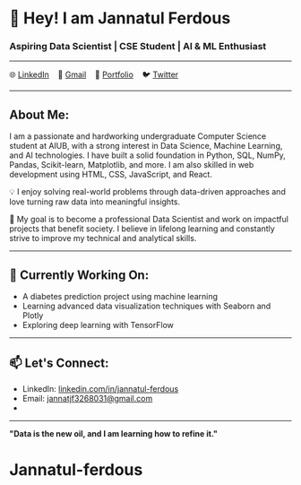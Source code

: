 
# 👋 Hey! I am Jannatul Ferdous  
### Aspiring Data Scientist | CSE Student | AI & ML Enthusiast  

---

🌐 [LinkedIn](#) &nbsp;&nbsp; 📧 [Gmail](#) &nbsp;&nbsp; 💼 [Portfolio](#) &nbsp;&nbsp; 🐦 [Twitter](#)

---

## About Me:

I am a passionate and hardworking undergraduate Computer Science student at AIUB, with a strong interest in Data Science, Machine Learning, and AI technologies. I have built a solid foundation in Python, SQL, NumPy, Pandas, Scikit-learn, Matplotlib, and more. I am also skilled in web development using HTML, CSS, JavaScript, and React.

💡 I enjoy solving real-world problems through data-driven approaches and love turning raw data into meaningful insights.

🎯 My goal is to become a professional Data Scientist and work on impactful projects that benefit society. I believe in lifelong learning and constantly strive to improve my technical and analytical skills.

---

## 🔭 Currently Working On:
- A diabetes prediction project using machine learning
- Learning advanced data visualization techniques with Seaborn and Plotly
- Exploring deep learning with TensorFlow

---

## 📫 Let's Connect:
- LinkedIn: [linkedin.com/in/jannatul-ferdous](#)
- Email: jannatjf3268031@gmail.com
- 

---

**"Data is the new oil, and I am learning how to refine it."**
# Jannatul-ferdous
